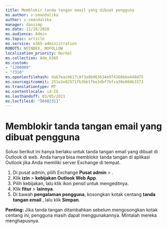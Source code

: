 ```yaml
---
title: Memblokir tanda tangan email yang dibuat pengguna
ms.author: v-smandalika
author: v-smandalika
manager: dansimp
ms.date: 12/18/2020
ms.audience: Admin
ms.topic: article
ms.service: o365-administration
ROBOTS: NOINDEX, NOFOLLOW
localization_priority: Normal
ms.collection: Adm_O365
ms.custom:
- "1200009"
- "7310"
ms.openlocfilehash: dab7eacb617c8f3a8bd63634e974166b6e448d75
ms.sourcegitcommit: 251e2e82571fb3bb1fbe3dbf7bfca30e004b3373
ms.translationtype: MT
ms.contentlocale: id-ID
ms.lasthandoff: 03/05/2021
ms.locfileid: "50482311"
---
```

# <a name="block-user-made-email-signatures"></a>Memblokir tanda tangan email yang dibuat pengguna

Solusi berikut ini hanya berlaku untuk tanda tangan email yang dibuat di Outlook di web. Anda hanya bisa memblokir tanda tangan di aplikasi Outlook jika Anda memiliki server Exchange di tempat.

1. Di pusat admin, pilih Exchange **Pusat admin**  >  .
2. Klik **izin**  >  **kebijakan Outlook Web App**.
3. Pilih kebijakan, lalu klik ikon pensil untuk mengeditnya.
4. Klik **fitur**  >  **lainnya**.
5. Di bawah **pengalaman pengguna**, kosongkan kotak centang **tanda tangan email** , lalu klik **Simpan**.

**Penting:** Jika tanda tangan ditambahkan sebelum mengosongkan kotak centang ini, pengguna masih dapat menggunakannya. Mintalah mereka menghapusnya.
